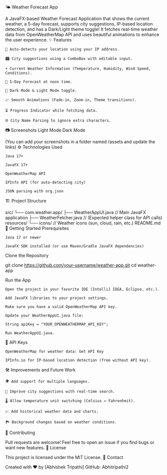 🌤️ Weather Forecast App

A JavaFX-based Weather Forecast Application that shows the current weather, a 5-day forecast, supports city suggestions, IP-based location detection, and has a Dark/Light theme toggle!
It fetches real-time weather data from OpenWeatherMap API and uses beautiful animations to enhance the user experience.
✨ Features

    🔎 Auto-detects your location using your IP address.

    🏙️ City suggestions using a ComboBox with editable input.

    ☀️ Current Weather Information (Temperature, Humidity, Wind Speed, Conditions).

    📅 5-Day Forecast at noon time.

    🎨 Dark Mode & Light Mode toggle.

    📈 Smooth Animations (Fade-in, Zoom-in, Theme transitions).

    ⏳ Progress Indicator while fetching data.

    🌐 City Name Parsing to ignore extra characters.

📷 Screenshots
Light Mode	Dark Mode
	

(You can add your screenshots in a folder named /assets and update the links)
⚙️ Technologies Used

    Java 17+

    JavaFX 17+

    OpenWeatherMap API

    IPInfo API (for auto-detecting city)

    JSON parsing with org.json

🏗️ Project Structure

src/
 └── com.weather.app/
      ├── WeatherAppUI.java   // Main JavaFX application
      ├── WeatherFetcher.java // (Expected helper class for API calls)
resources/
 └── icons/                   // Weather icons (sun, cloud, rain, etc.)
README.md
🚀 Getting Started
Prerequisites

    Java 17 or newer

    JavaFX SDK installed (or use Maven/Gradle JavaFX dependencies)

Clone the Repository

git clone https://github.com/your-username/weather-app.git
cd weather-app

Run the App

    Open the project in your favorite IDE (IntelliJ IDEA, Eclipse, etc.).

    Add JavaFX libraries to your project settings.

    Make sure you have a valid OpenWeatherMap API key.

    Update your WeatherAppUI.java file:

    String apiKey = "YOUR_OPENWEATHERMAP_API_KEY";

    Run WeatherAppUI.java.

🔑 API Keys

    OpenWeatherMap for weather data: Get API Key

    IPInfo.io for IP-based location detection (free without API key).

🛠️ Improvements and Future Work

    🌍 Add support for multiple languages.

    📍 Improve city suggestions with real-time search.

    🌡️ Allow temperature unit switching (Celsius ↔️ Fahrenheit).

    📈 Add historical weather data and charts.

    🏞️ Background changes based on weather conditions.

🤝 Contributing

Pull requests are welcome!
Feel free to open an issue if you find bugs or want new features.
📄 License

This project is licensed under the MIT License.
💬 Contact

Created with ❤️ by [Abhishek Tripathi]
GitHub: Abhitripathi2
